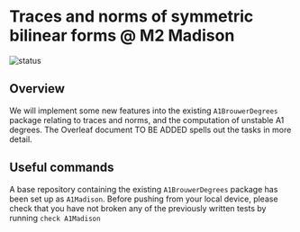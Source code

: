 # Traces and norms of symmetric bilinear forms @ M2 Madison
![status](https://github.com/Macaulay2/Workshop-2025-Madison/actions/workflows/tests.yml/badge.svg?branch=BilinearForms)

## Overview
We will implement some new features into the existing `A1BrouwerDegrees` package relating to traces and norms, and the computation of unstable A1 degrees. The Overleaf document TO BE ADDED spells out the tasks in more detail. 

## Useful commands 
A base repository containing the existing `A1BrouwerDegrees` package has been set up as `A1Madison`. Before pushing from your local device, please check that you have not broken any of the previously written tests by running 
```check A1Madison```
